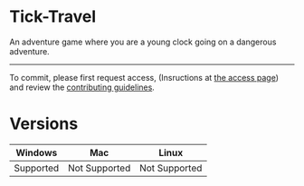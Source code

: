 # Tick-Travel
An adventure game where you are a young clock going on a dangerous adventure.
***
To commit, please first request access, (Insructions at <a href="https://github.com/dguis/Tick-Travel/blob/master/Access.md">the access page</a>) and review the <a href="https://github.com/dguis/Tick-Travel/blob/master/CONTRIBUTING.md">contributing guidelines</a>.
# Versions
| Windows | Mac | Linux |
|---------|-----|-------|
| Supported | Not Supported | Not Supported |
